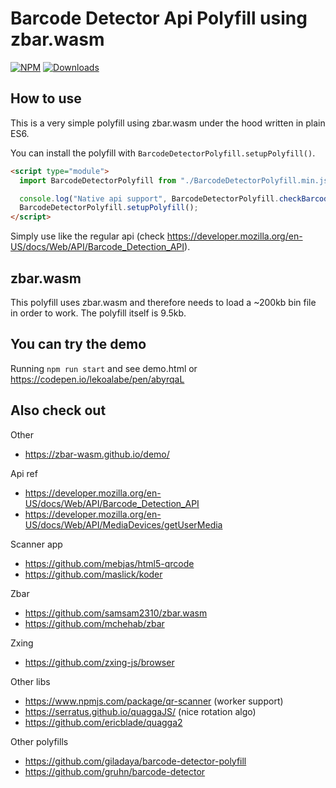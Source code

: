 # Barcode Detector Api Polyfill using zbar.wasm

[![NPM](https://nodei.co/npm/barcode-detector-zbar.png?mini=true)](https://nodei.co/npm/barcode-detector-zbar/)
[![Downloads](https://img.shields.io/npm/dt/barcode-detector-zbar.svg)](https://www.npmjs.com/package/barcode-detector-zbar)

## How to use

This is a very simple polyfill using zbar.wasm under the hood written in plain ES6.

You can install the polyfill with `BarcodeDetectorPolyfill.setupPolyfill()`.

```html
<script type="module">
  import BarcodeDetectorPolyfill from "./BarcodeDetectorPolyfill.min.js";

  console.log("Native api support", BarcodeDetectorPolyfill.checkBarcodeDetectorSupport());
  BarcodeDetectorPolyfill.setupPolyfill();
</script>
```

Simply use like the regular api (check https://developer.mozilla.org/en-US/docs/Web/API/Barcode_Detection_API).

## zbar.wasm

This polyfill uses zbar.wasm and therefore needs to load a ~200kb bin file in order to work. The polyfill itself is 9.5kb.

## You can try the demo

Running `npm run start` and see demo.html or https://codepen.io/lekoalabe/pen/abyrqaL

## Also check out

Other
- https://zbar-wasm.github.io/demo/

Api ref
- https://developer.mozilla.org/en-US/docs/Web/API/Barcode_Detection_API
- https://developer.mozilla.org/en-US/docs/Web/API/MediaDevices/getUserMedia

Scanner app
- https://github.com/mebjas/html5-qrcode
- https://github.com/maslick/koder

Zbar
- https://github.com/samsam2310/zbar.wasm
- https://github.com/mchehab/zbar

Zxing
- https://github.com/zxing-js/browser

Other libs
- https://www.npmjs.com/package/qr-scanner (worker support)
- https://serratus.github.io/quaggaJS/ (nice rotation algo)
- https://github.com/ericblade/quagga2

Other polyfills
- https://github.com/giladaya/barcode-detector-polyfill
- https://github.com/gruhn/barcode-detector
